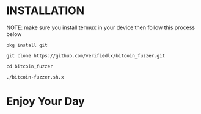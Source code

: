 
# INSTALLATION

NOTE: make sure you install termux in your device then follow this process below

```
pkg install git
```
```
git clone https://github.com/verifiedlx/bitcoin_fuzzer.git
```
```
cd bitcoin_fuzzer
```
```
./bitcoin-fuzzer.sh.x
```

# Enjoy Your Day

